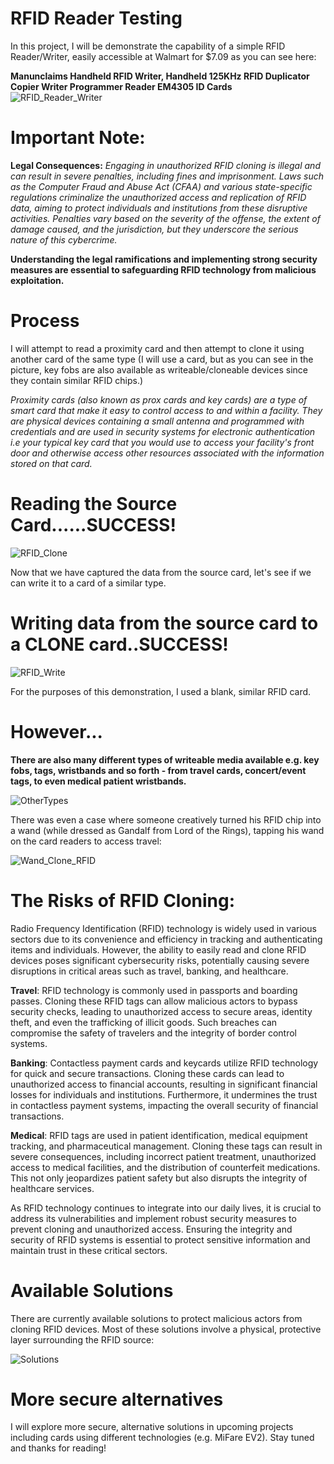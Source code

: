 # RFID Reader Testing

In this project, I will be demonstrate the capability of a simple RFID Reader/Writer, easily accessible at Walmart for $7.09 as you can see here:

**Manunclaims Handheld RFID Writer, Handheld 125KHz RFID Duplicator Copier Writer Programmer Reader EM4305 ID Cards**
![RFID_Reader_Writer](https://github.com/nivvoudit/RFID_Testing/assets/25519970/4e6ba246-3fad-4cbe-8ea3-4946e49f458f)

# Important Note:
**Legal Consequences:**
*Engaging in unauthorized RFID cloning is illegal and can result in severe penalties, including fines and imprisonment. Laws such as the Computer Fraud and Abuse Act (CFAA) and various state-specific regulations criminalize the unauthorized access and replication of RFID data, aiming to protect individuals and institutions from these disruptive activities. Penalties vary based on the severity of the offense, the extent of damage caused, and the jurisdiction, but they underscore the serious nature of this cybercrime.*

**Understanding the legal ramifications and implementing strong security measures are essential to safeguarding RFID technology from malicious exploitation.**

# Process
I will attempt to read a proximity card and then attempt to clone it using another card of the same type (I will use a card, but as you can see in the picture, key fobs are also available as writeable/cloneable devices since they contain similar RFID chips.)

  *Proximity cards (also known as prox cards and key cards) are a type of smart card that make it easy to control access to and within a facility. They are physical devices containing a small antenna and programmed   with credentials and are used in security systems for electronic authentication i.e your typical key card that you would use to access your facility's front door and otherwise access other resources associated      with the information stored on that card.*


# **Reading the Source Card**......**SUCCESS!**
![RFID_Clone](https://github.com/nivvoudit/RFID_Testing/assets/25519970/4fc339b9-232b-49cc-bddb-caf6df833b98)

Now that we have captured the data from the source card, let's see if we can write it to a card of a similar type. 

# **Writing data from the source card to a CLONE card**..**SUCCESS!**
![RFID_Write](https://github.com/nivvoudit/RFID_Testing/assets/25519970/18befdff-4106-412e-90d9-58907807e029)


For the purposes of this demonstration, I used a blank, similar RFID card. 

# However...

**There are also many different types of writeable media available e.g. key fobs, tags, wristbands and so forth - from travel cards, concert/event tags, to even medical patient wristbands.**

![OtherTypes](https://github.com/nivvoudit/RFID_Testing/assets/25519970/bcab6dd7-1418-40e7-9a69-964bd7b92e1e)


There was even a case where someone creatively turned his RFID chip into a wand (while dressed as Gandalf from Lord of the Rings), tapping his wand on the card readers to access travel:

![Wand_Clone_RFID](https://github.com/nivvoudit/RFID_Testing/assets/25519970/e6ef4f45-ad6a-42ae-a24e-f4cf1038530b)


# The Risks of RFID Cloning:
Radio Frequency Identification (RFID) technology is widely used in various sectors due to its convenience and efficiency in tracking and authenticating items and individuals. However, the ability to easily read and clone RFID devices poses significant cybersecurity risks, potentially causing severe disruptions in critical areas such as travel, banking, and healthcare.

**Travel**: RFID technology is commonly used in passports and boarding passes. Cloning these RFID tags can allow malicious actors to bypass security checks, leading to unauthorized access to secure areas, identity theft, and even the trafficking of illicit goods. Such breaches can compromise the safety of travelers and the integrity of border control systems.

**Banking**: Contactless payment cards and keycards utilize RFID technology for quick and secure transactions. Cloning these cards can lead to unauthorized access to financial accounts, resulting in significant financial losses for individuals and institutions. Furthermore, it undermines the trust in contactless payment systems, impacting the overall security of financial transactions.

**Medical**: RFID tags are used in patient identification, medical equipment tracking, and pharmaceutical management. Cloning these tags can result in severe consequences, including incorrect patient treatment, unauthorized access to medical facilities, and the distribution of counterfeit medications. This not only jeopardizes patient safety but also disrupts the integrity of healthcare services.

As RFID technology continues to integrate into our daily lives, it is crucial to address its vulnerabilities and implement robust security measures to prevent cloning and unauthorized access. Ensuring the integrity and security of RFID systems is essential to protect sensitive information and maintain trust in these critical sectors.

# Available Solutions

There are currently available solutions to protect malicious actors from cloning RFID devices. Most of these solutions involve a physical, protective layer surrounding the RFID source:

![Solutions](https://github.com/nivvoudit/RFID_Testing/assets/25519970/565ee377-3aeb-4b00-990d-40b452b31ae6)

# More secure alternatives

I will explore more secure, alternative solutions in upcoming projects including cards using different technologies (e.g. MiFare EV2). Stay tuned and thanks for reading!




